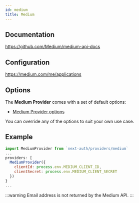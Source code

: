 ```yaml
---
id: medium
title: Medium
---
```


## Documentation

https://github.com/Medium/medium-api-docs

## Configuration

https://medium.com/me/applications

## Options

The **Medium Provider** comes with a set of default options:

- [Medium Provider options](https://github.com/nextauthjs/next-auth/blob/main/src/providers/medium.js)

You can override any of the options to suit your own use case.

## Example

```js
import MediumProvider from `next-auth/providers/medium`
...
providers: [
  MediumProvider({
    clientId: process.env.MEDIUM_CLIENT_ID,
    clientSecret: process.env.MEDIUM_CLIENT_SECRET
  })
}
...
```

:::warning
Email address is not returned by the Medium API.
:::
